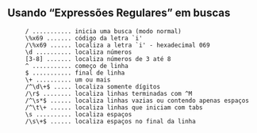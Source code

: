 Usando “Expressões Regulares” em buscas
----------------------------------------------------------

         / ........... inicia uma busca (modo normal)
         \%x69 ....... código da letra `i'
         /\%x69 ...... localiza a letra `i' - hexadecimal 069
         \d .......... localiza números
         [3-8] ....... localiza números de 3 até 8
         ^ ........... começo de linha
         $ ........... final de linha
         \+ .......... um ou mais
         /^\d\+$ ..... localiza somente dígitos
         /\r$ ........ localiza linhas terminadas com ^M
         /^\s*$ ...... localiza linhas vazias ou contendo apenas espaços
         /^\t\+ ...... localiza linhas que iniciam com tabs
         \s .......... localiza espaços
         /\s\+$ ...... localiza espaços no final da linha
